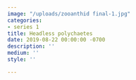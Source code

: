 ```yaml
---
image: "/uploads/zooanthid final-1.jpg"
categories:
- series 1
title: Headless polychaetes
date: 2019-08-22 00:00:00 -0700
description: ''
medium: ''
style: ''

---
```


